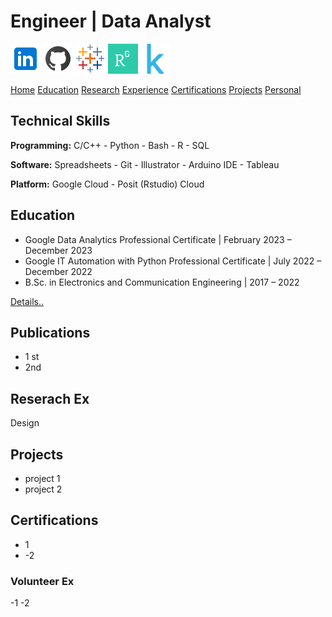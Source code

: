 # Engineer |  Data Analyst

[![Logo](/assets/icons/in48.png)](https://www.linkedin.com/in/mustahsin-farhan-chowdhury/)    [![Logo](/assets/icons/gh48.png)](https://github.com/mustahsin1)    [![Logo](/assets/icons/tb48.png)](https://public.tableau.com/app/profile/mustahsin.farhan/vizzes)
[![Logo](/assets/icons/rgg48.png)](https://www.researchgate.net/profile/Md-Mustahsin-Chowdhury)    [![Logo](/assets/icons/kg48.png)](https://www.kaggle.com/mustahsinfarhan)    

[Home](https://mustahsinfarhan.github.io/)     [Education](/navigation/projects/edu_page.md)     [Research](/navigation/projects/research_page.md)     [Experience](/navigation/projects/exp_page.md)     [Certifications](/navigation/projects/cert_page.md)     [Projects](/navigation/projects/project_page.md)     [Personal](/navigation/projects/personal_page.md)

## Technical Skills
**Programming:**  C/C++  -  Python  -  Bash  -  R  -  SQL

**Software:**     Spreadsheets  -  Git  -  Illustrator  -  Arduino IDE  -  Tableau

**Platform:**     Google Cloud  -  Posit (Rstudio) Cloud


## Education
- Google Data Analytics Professional Certificate | February 2023 – December 2023
- Google IT Automation with Python Professional Certificate | July 2022 – December 2022
- B.Sc. in Electronics and Communication Engineering | 2017 – 2022 


[Details..](/navigation/projects/edu_page.md)

## Publications
- 1 st
- 2nd

## Reserach Ex
Design

## Projects
- project 1
- project 2



## Certifications
- 1
- -2

### Volunteer Ex
-1
-2

